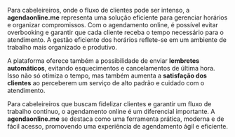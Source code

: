 Para cabeleireiros, onde o fluxo de clientes pode ser intenso, a **agendaonline.me** representa uma solução eficiente para gerenciar horários e organizar compromissos. Com o agendamento online, é possível evitar overbooking e garantir que cada cliente receba o tempo necessário para o atendimento. A gestão eficiente dos horários reflete-se em um ambiente de trabalho mais organizado e produtivo.

A plataforma oferece também a possibilidade de enviar **lembretes automáticos**, evitando esquecimentos e cancelamentos de última hora. Isso não só otimiza o tempo, mas também aumenta a **satisfação dos clientes** ao perceberem um serviço de alto padrão e cuidado com o atendimento.

Para cabeleireiros que buscam fidelizar clientes e garantir um fluxo de trabalho contínuo, o agendamento online é um diferencial importante. A **agendaonline.me** se destaca como uma ferramenta prática, moderna e de fácil acesso, promovendo uma experiência de agendamento ágil e eficiente.